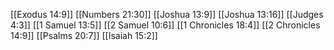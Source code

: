 [[Exodus 14:9]]
[[Numbers 21:30]]
[[Joshua 13:9]]
[[Joshua 13:16]]
[[Judges 4:3]]
[[1 Samuel 13:5]]
[[2 Samuel 10:6]]
[[1 Chronicles 18:4]]
[[2 Chronicles 14:9]]
[[Psalms 20:7]]
[[Isaiah 15:2]]
